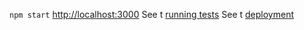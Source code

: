 `npm start`
[http://localhost:3000](http://localhost:3000)
See t [running tests](https://facebook.github.io/create-react-app/docs/running-tests) 
See t [deployment](https://facebook.github.io/create-react-app/docs/deployment)
